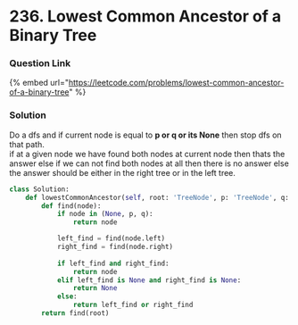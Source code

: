 # 236. Lowest Common Ancestor of a Binary Tree

### Question Link

{% embed url="https://leetcode.com/problems/lowest-common-ancestor-of-a-binary-tree" %}

### Solution

Do a dfs and if current node is equal to **p or q or its None** then stop dfs on that path.\
if at a given node we have found both nodes at current node then thats the answer else if we can not find both nodes at all then there is no answer else the answer should be either in the right tree or in the left tree.

```python
class Solution:
    def lowestCommonAncestor(self, root: 'TreeNode', p: 'TreeNode', q: 'TreeNode') -> 'TreeNode':
        def find(node):
            if node in (None, p, q):
                return node

            left_find = find(node.left)
            right_find = find(node.right)
            
            if left_find and right_find:
                return node
            elif left_find is None and right_find is None:
                return None
            else:
                return left_find or right_find
        return find(root)
```
